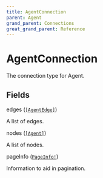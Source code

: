 ```yaml
---
title: AgentConnection
parent: Agent
grand_parent: Connections
great_grand_parent: Reference
---
```


# AgentConnection

The connection type for Agent.

## Fields

<div class="field-entry ">
  <span id="edges" class="field-name anchored">edges (<code><a href="/docs/reference/connection_type/agent_edge">[AgentEdge]</a></code>)</span>

  <div class="description-wrapper">
   <p>A list of edges.</p>

  </div>
</div>

<div class="field-entry ">
  <span id="nodes" class="field-name anchored">nodes (<code><a href="/docs/reference/object/agent">[Agent]</a></code>)</span>

  <div class="description-wrapper">
   <p>A list of nodes.</p>

  </div>
</div>

<div class="field-entry ">
  <span id="page_info" class="field-name anchored">pageInfo (<code><a href="/docs/reference/object/page_info">PageInfo!</a></code>)</span>

  <div class="description-wrapper">
   <p>Information to aid in pagination.</p>

  </div>
</div>

